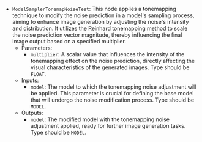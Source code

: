 - `ModelSamplerTonemapNoiseTest`: This node applies a tonemapping technique to modify the noise prediction in a model's sampling process, aiming to enhance image generation by adjusting the noise's intensity and distribution. It utilizes the Reinhard tonemapping method to scale the noise prediction vector magnitude, thereby influencing the final image output based on a specified multiplier.
    - Parameters:
        - `multiplier`: A scalar value that influences the intensity of the tonemapping effect on the noise prediction, directly affecting the visual characteristics of the generated images. Type should be `FLOAT`.
    - Inputs:
        - `model`: The model to which the tonemapping noise adjustment will be applied. This parameter is crucial for defining the base model that will undergo the noise modification process. Type should be `MODEL`.
    - Outputs:
        - `model`: The modified model with the tonemapping noise adjustment applied, ready for further image generation tasks. Type should be `MODEL`.
